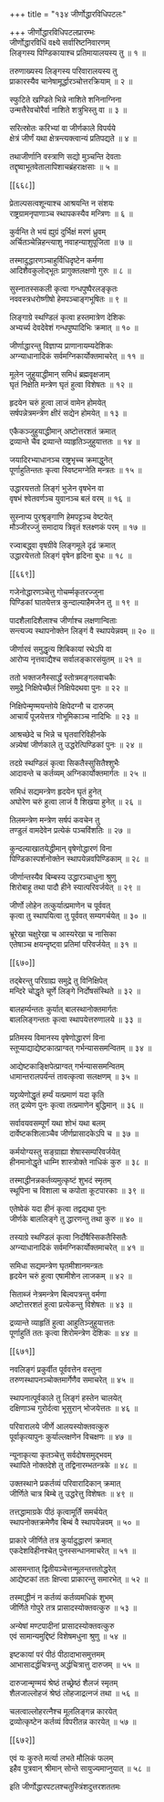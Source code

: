+++
title = "१३४ जीर्णोद्धारविधिपटलः"

+++
जीर्णोद्धारविधिपटलप्रारम्भः  
जीर्णोद्धारविधिं वक्ष्ये सर्वारिष्टनिवारणम्  
लिङ्गस्य पिण्डिकायाश्च प्रतिमायालयस्य तु ॥ १ ॥


तरुणाख्यस्य लिङ्गस्य परिवारालयस्य तु  
प्राकारस्यैव चानेषामूर्द्धारञ्चोत्तरक्रियाम् ॥ २ ॥


स्फुटिते खण्डिते भिन्ने नाशिते शनिनाग्निना  
उन्मत्तैरेवचोरैर्वा नाशिते शत्रुभिस्तु वा ॥ ३ ॥


सरित्स्रोतः करिभ्यां वा जीर्णकाले विपर्यये  
क्षेत्रं जीर्णं यथा क्षेत्रन्त्यक्त्वान्यं प्रतिपद्यते ॥ ४ ॥


तथाजीर्णानि वस्त्राणि सद्यो मुञ्चन्ति देवताः  
तद्दृष्वाभूतवेतालापिशाचब्रंहराक्षसाः ॥ ५ ॥



[[६६८]]  

प्रेताल्पसत्वशून्याश्च आश्रयन्ति न संशयः  
राष्ट्रग्रामनृपाणाञ्च स्थापकस्यैव मन्त्रिणः ॥ ६ ॥


कुर्वन्ति ते भयं ह्युग्रं दुर्भिक्षं मरणं ध्रुवम्  
अर्चितञ्चेन्निहन्त्याशु नवाहन्याशुपूजिता ॥ ७ ॥


तस्मादुद्धारणञ्चाहुर्विधिदृष्टेन कर्मणा  
आदिशैवकुलोद्भूतः प्रागुक्तलक्षणो गुरुः ॥ ८ ॥


सुस्नातस्सकली कृत्वा गन्धपुष्पैरलङ्कृतः  
नववस्त्रधरोष्णीषो हेमपञ्चाङ्गभूषितः ॥ ९ ॥


लिङ्गाग्रे स्थण्डिलं कृत्वा हस्तमात्रेण देशिकः  
अभ्यर्च्य देवदेवेशं गन्धपुष्पादिभिः क्रमात् ॥ १० ॥


जीर्णाद्धारन्तु विज्ञाप्य प्राणानायम्यदेशिकः  
अग्न्याधानादिकं सर्वमग्निकार्योक्तमाचरेत् ॥ ११ ॥


मूलेन जुहुयाद्धीमान् समिधं ब्रह्मवृक्षजाम्  
घृतं निक्षेति मन्त्रेण घृतं हुत्वा विशेषतः ॥ १२ ॥


हृदयेन चरुं हुत्वा लाजं वामेन होमयेत्  
सर्षपन्नेत्रमन्त्रेण क्षीरं सद्येन होमयेत् ॥ १३ ॥


एकैकञ्जुहुयाद्धीमान् अष्टोत्तरशतं क्रमात्  
द्रव्यान्ते चैव द्रव्यान्ते व्याहृतिञ्जुहुयात्ततः ॥ १४ ॥


जयादिरभ्याधानञ्च राष्ट्रभृच्च क्रमाद्धुनेत्  
पूर्णाहुतिन्ततः कृत्वा स्विष्टमग्नेति मन्त्रतः ॥ १५ ॥


उद्धारयत्ततो लिङ्गं भुजेन वृषभेन वा  
वृषभं श्वेतवर्णञ्च युवानञ्च बलं वरम् ॥ १६ ॥


सुस्नाप्य पुरश्रृङ्गाणि हेमपट्टञ्च वेष्टयेत्  
मौञ्जीरज्जुं समादाय त्रिवृतं श्लक्ष्णकं परम् ॥ १७ ॥


रज्वाबद्ध्वा वृषग्रीवे लिङ्गमूले दृढं क्रमात्  
उद्धारयेत्ततो लिङ्गं वृषेन हृदिना बुधः ॥ १८ ॥



[[६६९]]  

गजेनोद्धारणञ्चेत्तु गोचर्म्मकृतरज्जुना  
पिण्डिकां घातयेत्तत्र कुन्दाल्याहैमजेन तु ॥ १९ ॥


पादशैलादिशैलाश्च जीर्णाश्च लक्षणान्विताः  
सन्त्यज्य स्थापनोक्तेन लिङ्गं वै स्थापयेन्नवम् ॥ २० ॥


जीर्णारवं समुद्धृत्य शिबिकायां रथेऽपि वा  
आरोप्य नृत्तवाद्यैश्च सर्वालङ्कारसंयुतम् ॥ २१ ॥


ततो भक्तजनैस्सार्द्धं स्तोत्रमङ्गलवाचकैः  
समुद्रे निक्षिपेच्छैलं निक्षिपेदथवा पुनः ॥ २२ ॥


निक्षिपेन्मृण्मयन्तोये क्षिपेदग्नौ च दारुजम्  
आचार्यं पूजयेत्तत्र गोभूमिकाञ्च नादिभिः ॥ २३ ॥


आश्रच्छेदे च भिन्ने च घृतवारिविहीनके  
अन्न्येषां जीर्णकाले तु उद्धरेत्पिण्डिकां पुनः ॥ २४ ॥


तदग्रे स्थण्डिलं कृत्वा सिकतैस्सुसितैश्शुभैः  
आदावन्ते च कर्तव्यम् अग्निकार्योक्तमार्गतः ॥ २५ ॥


समिधं सद्यमन्त्रेण हृदयेन घृतं हुनेत्  
अघोरेण चरुं हुत्वा लाजं वै शिखया हुनेत् ॥ २६ ॥


तिलमन्त्रेण मन्त्रेण सर्षपं कवचेन तु  
तण्डुलं वामदेवेन प्रत्येकं पञ्चविंशतिः ॥ २७ ॥


कुन्दल्याखातयेद्धीमान् वृषेणोद्धारणं विना  
पिण्डिकास्पर्शनोक्तेन स्थापयेन्नवपिण्डिकाम् ॥ २८ ॥


जीर्णान्तस्यैव बिम्बस्य उद्धारञ्चाधुना श्रुणु  
शिरोबाहू तथा पादौ हीने स्यात्परिवर्जयेत् ॥ २९ ॥


जीर्णो लोहेन तत्कुर्यात्प्रमाणेन च पूर्ववत्  
कृत्वा तु स्थापयित्वा तु पूर्ववत् सम्यगर्चयेत् ॥ ३० ॥


भ्रूरेखा चक्षुरेखा च आस्यरेखा च नासिका  
एतेषाञ्च क्षयन्दृष्ट्वा प्रतिमां परिवर्जयेत् ॥ ३१ ॥



[[६७०]]  

तद्बेरन्तु परिग्राह्य समुद्रे तु विनिक्षिपेत्  
मन्दिरे चोद्धृते चूर्णे लिङ्गे निर्दोषसंस्थिते ॥ ३२ ॥


बालहर्म्यन्ततः कुर्यात् बालस्थानोक्तमार्गतः  
बाललिङ्गन्ततः कृत्वा स्थापयेत्तरुणालये ॥ ३३ ॥


प्रतिमस्य विमानस्य वृषेणोद्धारणं विना  
स्तूप्याद्याद्येष्टकात्प्राग्वत् गर्भन्याससमन्वितम् ॥ ३४ ॥


आद्येष्टकाङ्क्षिपेत्प्राग्वत् गर्भन्याससमन्वितम्  
धामान्तरालपर्यन्तं तावत्कृत्वा सलक्षणम् ॥ ३५ ॥


यद्द्रव्येणोद्धृतं हर्म्यं यत्प्रमाणं यदा कृति  
तत् द्रव्येण पुनः कृत्वा तत्प्रमाणेन बुद्धिमान् ॥ ३६ ॥


सर्वावयवसम्पूर्णं यथा शोभं यथा बलम्  
दार्वेष्टकशिलाञ्चैव जीर्णप्रासादकेऽपि च ॥ ३७ ॥


कर्मयोग्यस्तु सङ्ग्राह्या शेषास्सम्परिवर्जयेत्  
हीनमानोद्धृते धाम्नि शास्त्रोक्ते नाधिकं कुरु ॥ ३८ ॥


तस्माद्धीनन्नकर्तव्यमुत्कृष्टं शुभदं स्मृतम्  
स्थूपिना च विशाला च कपोता कूटपारकाः ॥ ३९ ॥


एतेष्वेकं यदा हीनं कृत्वा तद्वद्यथा पुनः  
जीर्णके बाललिङ्गे तु द्धारणन्तु तथा कुरु ॥ ४० ॥


तस्याग्रे स्थण्डिलं कृत्वा निर्दोषैस्सिकतैस्सितैः  
अग्न्याधानादिकं सर्वमग्निकार्योक्तमाचरेत् ॥ ४१ ॥


समिधा सद्यमन्त्रेण घृतमीशानमन्त्रतः  
हृदयेन चरुं हुत्वा एषामीशेन लाजकम् ॥ ४२ ॥


सिताब्जं नेत्रमन्त्रेण बिल्वपत्रन्तु वर्मणा  
अष्टोत्तरशतं हुत्वा प्रत्येकन्तु विशेषतः ॥ ४३ ॥


द्रव्यान्ते व्याहृतिं हुत्वा आहुतिञ्जुहुयात्ततः  
पूर्णाहुतिं ततः कृत्वा शिरोमन्त्रेण देशिकः ॥ ४४ ॥



[[६७१]]  

नवलिङ्गं प्रकुर्वीत पूर्ववत्तेन वस्तुना  
तरुणस्थापनञ्चोक्तमार्गेणैव समाचरेत् ॥ ४५ ॥


स्थापनात्पूर्वकाले तु लिङ्गं हस्तेन चालयेत्  
दक्षिणाञ्च गुरोर्दत्वा भूसुरान् भोजयेत्ततः ॥ ४६ ॥


परिवारालये जीर्णे आलयस्योक्तवत्कुरु  
पूर्वाकृत्यापुनः कुर्याल्लक्षणेन विचक्षणः ॥ ४७ ॥


न्यूनाकृत्या कृतञ्चेत्तु सर्वदोषसमुद्भवम्  
स्थापिते नोक्तदेशे तु तद्विनारम्भतन्त्रके ॥ ४८ ॥


उक्तस्थाने प्रकर्तव्यं परिवारादिकान् क्रमात्  
जीर्णिते चात्र बिम्बे तु उद्धरेत्तु विशेषतः ॥ ४९ ॥


तत्तद्धामाग्रके पीठं कृत्वामूर्तिं समर्चयेत्  
स्थापनोक्तक्रमेणैव बिम्बं वै स्थापयेन्नवम् ॥ ५० ॥


प्राकारे जीर्णिते तत्र कुर्यादुद्धारणं क्रमात्  
एकदेशविहीनश्चेत् पुनस्सन्धानमाचरेत् ॥ ५१ ॥


आसमन्तात् द्वितीयञ्चेत्तन्मूलन्तत्ततोद्धरेत्  
आद्येष्टकां ततः क्षिप्त्वा प्राकारन्तु समारभेत् ॥ ५२ ॥


तस्माद्धीनं न कर्तव्यं कर्तव्यमधिकं शुभम्  
जीर्णिते गोपुरे तत्र प्रासादस्योक्तवत्कुरु ॥ ५३ ॥


अन्येषां मण्टपादीनां प्रासादस्योक्तवत्कुरु  
एवं सामान्यमुद्दिष्टं विशेषमधुना श्रुणु ॥ ५४ ॥


इष्टकायां परं पीठं पीठादाभासमुत्तमम्  
आभासादर्द्धचित्रन्तु अर्द्धचित्रात्तु दारुजम् ॥ ५५ ॥


दारुजान्मृण्मयं श्रेष्ठं तच्छ्रेष्ठं शैलजं स्मृतम्  
शैलजाल्लोहजं श्रेष्ठं लोहजाद्रत्नजं तथा ॥ ५६ ॥


चलत्वाल्लोहरत्नैश्च मूललिङ्गन्न कारयेत्  
द्रव्योत्कृष्टेन कर्तव्यं विपरीतन्न कारयेत् ॥ ५७ ॥



[[६७२]]  

एवं यः कुरुते मर्त्या लभते मौलिकं फलम्  
इहैव पुत्रवान् श्रीमान् सोन्ते सायुज्यमाप्नुयात् ॥ ५८ ॥


इति जीर्णोद्धारपटलश्चतुस्त्रिंशदुत्तरशततमः  
